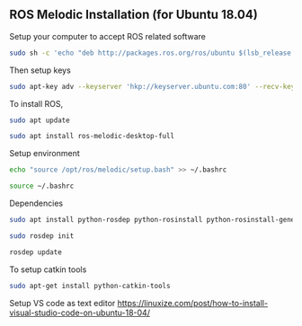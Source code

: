 ## ROS Melodic Installation (for Ubuntu 18.04)

Setup your computer to accept ROS related software

```sh
sudo sh -c 'echo "deb http://packages.ros.org/ros/ubuntu $(lsb_release -sc) main" > /etc/apt/sources.list.d/ros-latest.list'
```

Then setup keys

```sh
sudo apt-key adv --keyserver 'hkp://keyserver.ubuntu.com:80' --recv-key C1CF6E31E6BADE8868B172B4F42ED6FBAB17C654
```

To install ROS, 

```sh
sudo apt update
```

```sh
sudo apt install ros-melodic-desktop-full
```

Setup environment

```sh
echo "source /opt/ros/melodic/setup.bash" >> ~/.bashrc
```

```sh
source ~/.bashrc
```

Dependencies

```sh
sudo apt install python-rosdep python-rosinstall python-rosinstall-generator python-wstool build-essential
```

```sh
sudo rosdep init
```

```sh
rosdep update
```

To setup catkin tools
```sh
sudo apt-get install python-catkin-tools
```

Setup VS code as text editor https://linuxize.com/post/how-to-install-visual-studio-code-on-ubuntu-18-04/
